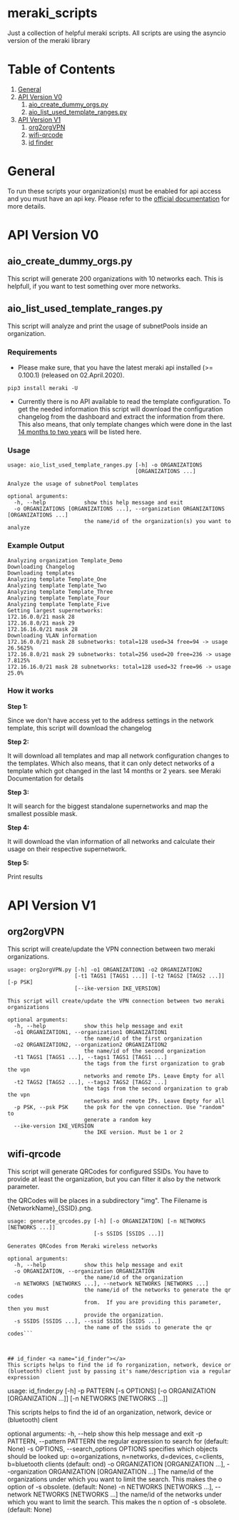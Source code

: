 # meraki_scripts
Just a collection of helpful meraki scripts.
All scripts are using the asyncio version of the meraki library

# Table of Contents
1. [General](#api_key)
2. [API Version V0](#v0)
    1. [aio_create_dummy_orgs.py](#aio_create_dummy_orgs.py)
    2. [aio_list_used_template_ranges.py](#aio_list_used_template_ranges.py)
3. [API Version V1](#v1)
    1. [org2orgVPN](#org2orgVPN)
    1. [wifi-qrcode](#wifi-qrcode)
    1. [id finder](#id_finder)
	
# General <a name="api_key"></a>
To run these scripts your organization(s) must be enabled for api access and you must have an api key.
Please refer to the [official documentation](https://developer.cisco.com/meraki/api-v1/#!authorization/authorization) for more details.

# API Version V0 <a name="v0"></a>

## aio_create_dummy_orgs.py <a name="aio_create_dummy_orgs.py"></a>
This script will generate 200 organizations with 10 networks each. This is helpfull, if you want to test something over more networks.

## aio_list_used_template_ranges.py <a name="aio_list_used_template_ranges.py"></a>

This script will analyze and print the usage of subnetPools inside an organization.


### Requirements

-  Please make sure, that you have the latest meraki api installed (>= 0.100.1) (released on 02.April.2020).

  ```pip3 install meraki -U```

-  Currently there is no API available to read the template configuration. 
  To get the needed information this script will download the configuration changelog from the dashboard 
  and extract the information from there. This also means, that only template changes which were done in the last [14 months to two years](https://documentation.meraki.com/zGeneral_Administration/Organizations_and_Networks/Organization_Menu/Organization_Change_Log#Overview) will be listed here.

### Usage

```
usage: aio_list_used_template_ranges.py [-h] -o ORGANIZATIONS
                                        [ORGANIZATIONS ...]

Analyze the usage of subnetPool templates

optional arguments:
  -h, --help            show this help message and exit
  -o ORGANIZATIONS [ORGANIZATIONS ...], --organization ORGANIZATIONS [ORGANIZATIONS ...]
                        the name/id of the organization(s) you want to analyze

```


### Example Output

```
Analyzing organization Template_Demo
Downloading Changelog
Downloading templates
Analyzing template Template_One
Analyzing template Template_Two
Analyzing template Template_Three
Analyzing template Template_Four
Analyzing template Template_Five
Getting largest supernetworks:
172.16.0.0/21 mask 28
172.16.8.0/21 mask 29
172.16.16.0/21 mask 28
Downloading VLAN information
172.16.0.0/21 mask 28 subnetworks: total=128 used=34 free=94 -> usage 26.5625%
172.16.8.0/21 mask 29 subnetworks: total=256 used=20 free=236 -> usage 7.8125%
172.16.16.0/21 mask 28 subnetworks: total=128 used=32 free=96 -> usage 25.0%
```


### How it works

**Step 1:**

Since we don't have access yet to the address settings in the network template, this script will download the changelog


**Step 2:**

It will download all templates and map all network configuration changes to the templates.
Which also means, that it can only detect networks of a template which got changed in the last 14 months or 2 years. see Meraki Documentation for details 


**Step 3:**

It will search for the biggest standalone supernetworks and map the smallest possible mask.


**Step 4:**

It will download the vlan information of all networks and calculate their usage on their respective supernetwork.


**Step 5:**

Print results

# API Version V1 <a name="v1"></a>

## org2orgVPN <a name="org2orgVPN"></a>
This script will create/update the VPN connection between two meraki
organizations.

```
usage: org2orgVPN.py [-h] -o1 ORGANIZATION1 -o2 ORGANIZATION2
                     [-t1 TAGS1 [TAGS1 ...]] [-t2 TAGS2 [TAGS2 ...]] [-p PSK]
                     [--ike-version IKE_VERSION]

This script will create/update the VPN connection between two meraki
organizations

optional arguments:
  -h, --help            show this help message and exit
  -o1 ORGANIZATION1, --organization1 ORGANIZATION1
                        the name/id of the first organization
  -o2 ORGANIZATION2, --organization2 ORGANIZATION2
                        the name/id of the second organization
  -t1 TAGS1 [TAGS1 ...], --tags1 TAGS1 [TAGS1 ...]
                        the tags from the first organization to grab the vpn
                        networks and remote IPs. Leave Empty for all
  -t2 TAGS2 [TAGS2 ...], --tags2 TAGS2 [TAGS2 ...]
                        the tags from the second organization to grab the vpn
                        networks and remote IPs. Leave Empty for all
  -p PSK, --psk PSK     the psk for the vpn connection. Use "random" to
                        generate a random key
  --ike-version IKE_VERSION
                        the IKE version. Must be 1 or 2
```


## wifi-qrcode <a name="wifi-qrcode"></a>
This script will generate QRCodes for configured SSIDs. 
You have to provide at least the organization, but you can filter it also by the network parameter. 

the QRCodes will be places in a subdirectory "img". The Filename is {NetworkName}_{SSID}.png.

```
usage: generate_qrcodes.py [-h] [-o ORGANIZATION] [-n NETWORKS [NETWORKS ...]]
                           [-s SSIDS [SSIDS ...]]

Generates QRCodes from Meraki wireless networks

optional arguments:
  -h, --help            show this help message and exit
  -o ORGANIZATION, --organization ORGANIZATION
                        the name/id of the organization
  -n NETWORKS [NETWORKS ...], --network NETWORKS [NETWORKS ...]
                        the name/id of the networks to generate the qr codes
                        from.  If you are providing this parameter, then you must 
                        provide the organization.
  -s SSIDS [SSIDS ...], --ssid SSIDS [SSIDS ...]
                        the name of the ssids to generate the qr codes```



## id_finder <a name="id_finder"></a>
This scripts helps to find the id fo rorganization, network, device or (bluetooth) client just by passing it's name/description via a regular expression

```
usage: id_finder.py [-h] -p PATTERN [-s OPTIONS]
                    [-o ORGANIZATION [ORGANIZATION ...]]
                    [-n NETWORKS [NETWORKS ...]]

This scripts helps to find the id of an organization, network, device or
(bluetooth) client

optional arguments:
  -h, --help            show this help message and exit
  -p PATTERN, --pattern PATTERN
                        the regular expression to search for (default: None)
  -s OPTIONS, --search_options OPTIONS
                        specifies which objects should be looked up:
                        o=organizations, n=networks, d=devices, c=clients,
                        b=bluetooth clients (default: ond)
  -o ORGANIZATION [ORGANIZATION ...], --organization ORGANIZATION [ORGANIZATION ...]
                        The name/id of the organizations under which you want
                        to limit the search. This makes the o option of -s
                        obsolete. (default: None)
  -n NETWORKS [NETWORKS ...], --network NETWORKS [NETWORKS ...]
                        the name/id of the networks under which you want to
                        limit the search. This makes the n option of -s
                        obsolete. (default: None)                      
```
